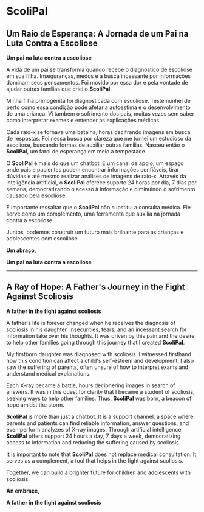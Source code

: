 # ScoliPal

## Um Raio de Esperança: A Jornada de um Pai na Luta Contra a Escoliose

**Um pai na luta contra a escoliose**

A vida de um pai se transforma quando recebe o diagnóstico de escoliose em sua filha.
Inseguranças, medos e a busca incessante por informações dominam seus pensamentos. Foi movido por essa dor e pela
vontade de ajudar outras famílias que criei o **ScoliPal**.

Minha filha primogênita foi diagnosticada com escoliose. Testemunhei de perto como essa condição
pode afetar a autoestima e o desenvolvimento de uma criança. Vi também o sofrimento dos pais, muitas vezes sem saber
como interpretar exames e entender as explicações médicas.

Cada raio-x se tornava uma batalha, horas decifrando imagens em busca de respostas. Foi nessa busca por clareza que me
tornei um estudioso da escoliose, buscando formas de auxiliar outras famílias. Nasceu então o **ScoliPal**, um farol de
esperança em meio à tempestade.

O **ScoliPal** é mais do que um chatbot. É um canal de apoio, um espaço onde pais e pacientes podem encontrar
informações confiáveis, tirar dúvidas e até mesmo realizar análises de imagens de raio-x. Através da inteligência
artificial, o **ScoliPal** oferece suporte 24 horas por dia, 7 dias por semana, democratizando o acesso à informação e
diminuindo o sofrimento causado pela escoliose.

É importante ressaltar que o **ScoliPal** não substitui a consulta médica. Ele serve como um complemento, uma ferramenta
que auxilia na jornada contra a escoliose.

Juntos, podemos construir um futuro mais brilhante para as crianças e adolescentes com escoliose.

**Um abraço,**

**Um pai na luta contra a escoliose**

---

## A Ray of Hope: A Father's Journey in the Fight Against Scoliosis

**A father in the fight against scoliosis**

A father's life is forever changed when he receives the diagnosis of scoliosis in his daughter. Insecurities, fears, and
an incessant search for information take over his thoughts. It was driven by this pain and the desire to help other
families going through this journey that I created **ScoliPal**.

My firstborn daughter was diagnosed with scoliosis. I witnessed firsthand how this condition can affect a child's
self-esteem and development. I also saw the suffering of parents, often unsure of how to interpret exams and understand
medical explanations.

Each X-ray became a battle, hours deciphering images in search of answers. It was in this quest for clarity that I
became a student of scoliosis, seeking ways to help other families. Thus, **ScoliPal** was born, a beacon of hope amidst
the storm.

**ScoliPal** is more than just a chatbot. It is a support channel, a space where parents and patients can find reliable
information, answer questions, and even perform analyzes of X-ray images. Through artificial intelligence, **ScoliPal**
offers support 24 hours a day, 7 days a week, democratizing access to information and reducing the suffering caused by
scoliosis.

It is important to note that **ScoliPal** does not replace medical consultation. It serves as a complement, a tool that
helps in the fight against scoliosis.

Together, we can build a brighter future for children and adolescents with scoliosis.

**An embrace,**

**A father in the fight against scoliosis**
